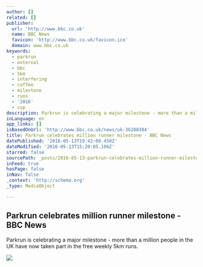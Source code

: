 ```yaml
---
author: []
related: []
publisher:
  url: 'http://www.bbc.co.uk'
  name: BBC News
  favicon: 'http://www.bbc.co.uk/favicon.ico'
  domain: www.bbc.co.uk
keywords:
  - parkrun
  - external
  - bbc
  - 5km
  - interfering
  - coffee
  - milestone
  - runs
  - '2016'
  - cup
description: Parkrun is celebrating a major milestone - more than a million people in the UK have now taken part in the free weekly 5km runs.
inLanguage: en
app_links: []
isBasedOnUrl: 'http://www.bbc.co.uk/news/uk-36288384'
title: Parkrun celebrates million runner milestone - BBC News
datePublished: '2016-05-13T19:42:00.450Z'
dateModified: '2016-05-13T15:20:05.106Z'
starred: false
sourcePath: _posts/2016-05-13-parkrun-celebrates-million-runner-milestone-bbc-news.md
inFeed: true
hasPage: false
inNav: false
_context: 'http://schema.org'
_type: MediaObject

---
```

<article style=""><h1>Parkrun celebrates million runner milestone - BBC News</h1><p>Parkrun is celebrating a major milestone - more than a million people in the UK have now taken part in the free weekly 5km runs.</p><img src="http://ichef.bbci.co.uk/news/1024/cpsprodpb/11FC4/production/_89686637_89686631.jpg" /></article>